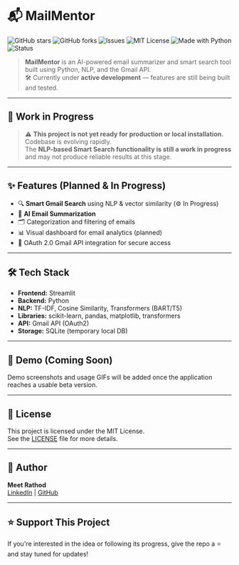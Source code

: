 # 📬 MailMentor

![GitHub stars](https://img.shields.io/github/stars/MeetRathodNitsan/mailmentor?style=social)
![GitHub forks](https://img.shields.io/github/forks/MeetRathodNitsan/mailmentor?style=social)
![Issues](https://img.shields.io/github/issues/MeetRathodNitsan/mailmentor)
![MIT License](https://img.shields.io/github/license/MeetRathodNitsan/mailmentor)
![Made with Python](https://img.shields.io/badge/Made%20with-Python-blue?logo=python)
![Status](https://img.shields.io/badge/status-WIP-orange)

> **MailMentor** is an AI-powered email summarizer and smart search tool built using Python, NLP, and the Gmail API.  
> 🛠️ Currently under **active development** — features are still being built and tested.

---

## 🚧 Work in Progress

> ⚠️ **This project is not yet ready for production or local installation.**  
> Codebase is evolving rapidly.  
> The **NLP-based Smart Search functionality is still a work in progress** and may not produce reliable results at this stage.

---

## ✨ Features (Planned & In Progress)

- 🔍 **Smart Gmail Search** using NLP & vector similarity (⚙️ In Progress)
- 🧠 **AI Email Summarization**
- 🗂️ Categorization and filtering of emails
- 📊 Visual dashboard for email analytics (planned)
- 🔐 OAuth 2.0 Gmail API integration for secure access

---

## 🛠️ Tech Stack

- **Frontend:** Streamlit
- **Backend:** Python
- **NLP:** TF-IDF, Cosine Similarity, Transformers (BART/T5)
- **Libraries:** scikit-learn, pandas, matplotlib, transformers
- **API:** Gmail API (OAuth2)
- **Storage:** SQLite (temporary local DB)

---

## 🧪 Demo (Coming Soon)

Demo screenshots and usage GIFs will be added once the application reaches a usable beta version.

---

## 📜 License

This project is licensed under the MIT License.  
See the [LICENSE](LICENSE) file for more details.

---

## 👤 Author

**Meet Rathod**  
[LinkedIn](https://linkedin.com/in/meetrathod171811) | [GitHub](https://github.com/MeetRathodNitsan)

---

## ⭐ Support This Project

If you're interested in the idea or following its progress, give the repo a ⭐ and stay tuned for updates!


